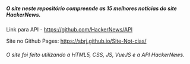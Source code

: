 ##### O site neste repositório compreende as 15 melhores notícias do site HackerNews.

Link para API - https://github.com/HackerNews/API

Site no Github Pages: https://sbrj.github.io/Site-Not-cias/

###### O site foi feito utilizando a HTML5, CSS, JS, VueJS e a API HackerNews.
